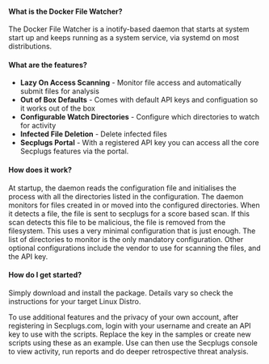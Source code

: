 #### What is the Docker File Watcher?

The Docker File Watcher is a inotify-based daemon that starts at system start up and keeps running as a system service, via systemd on most distributions.

#### What are the features?

- __Lazy On Access Scanning__ - Monitor file access and automatically submit files for analysis
- __Out of Box Defaults__ - Comes with default API keys and configuation so it works out of the box
- __Configurable Watch Directories__ - Configure which directories to watch for activity
- __Infected File Deletion__ - Delete infected files
- __Secplugs Portal__ - With a registered API key you can access all the core Secplugs features via the portal.

#### How does it work?

At startup, the daemon reads the configuration file and initialises the process with all the directories listed in the configuration. The daemon monitors for files created in or moved into the configured directories. When it detects a file, the file is sent to secplugs for a score based scan. If this scan detects this file to be malicious, the file is removed from the filesystem.
This uses a very minimal configuration that is just enough. The list of directories to monitor is the only mandatory configuration.
Other optional configurations include the vendor to use for scanning the files, and the API key.

#### How do I get started?

Simply download and install the package. Details vary so check the instructions for your target Linux Distro. 

To use additional features and the privacy of your own account, after registering in Secplugs.com, login with your username and create an API key to use with the scripts. 
Replace the key in the samples or create new scripts using these as an example.
Use can then use the Secplugs console to view activity, run reports and do deeper retrospective threat analysis.
